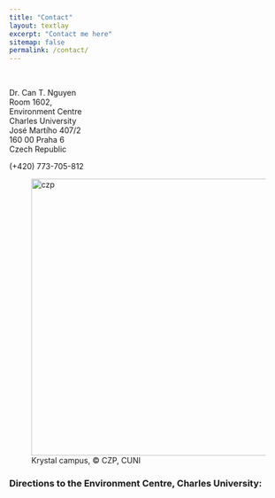 ```yaml
---
title: "Contact"
layout: textlay
excerpt: "Contact me here"
sitemap: false
permalink: /contact/
---
```





<br>

<div class="container-fluid">
<div class="row">

<div class="col-sm-4">
<div style="text-align:justify" markdown="1">
<p> Dr. Can T. Nguyen <br>
Room 1602, <br>
Environment Centre <br>
Charles University <br>
José Martího 407/2 <br>
160 00 Praha 6 <br>
Czech Republic </p>
<span class="glyphicon glyphicon-phone-alt"></span> (+420) 773-705-812 <br>
<i class="glyphicon glyphicon-envelope"></i> <trongcan.ng@gmail.com>
</div>
</div>

<div class="col-sm-8">
<figure>
<img src="{{ site.url }}{{ site.baseurl }}/images/contapic/CZP_CUNI.jpg" class="img-responsive" width="500px" height="auto" alt="czp" />
<figcaption> Krystal campus, <span class="copyright">&copy;</span> CZP, CUNI
</figcaption>
</figure>
</div>

</div>
</div>


### Directions to the Environment Centre, Charles University:

<div id="map" style="width:90%;height:500px"></div>

<script>
function myMap() {
  var myCenter = new google.maps.LatLng( 50.094025,14.341628);
  var mapCanvas = document.getElementById("map");
  var mapOptions = {center: myCenter, zoom: 15};
  var map = new google.maps.Map(mapCanvas, mapOptions);
  var marker = new google.maps.Marker({position:myCenter});
  marker.setMap(map);

  var infowindow = new google.maps.InfoWindow({
  content: "Krystal, José Martího 407/2, 162 00 Praha 6-Veleslavín"
});

infowindow.open(map,marker);
}
</script>

<script src="https://maps.googleapis.com/maps/api/js?key=AIzaSyA7i6vSafRzNMdIaq-SslU9oycP9HMR9TM&callback=myMap">
</script>

<br>

